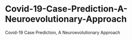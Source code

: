 # Covid-19-Case-Prediction-A-Neuroevolutionary-Approach
Covid-19 Case Prediction, A Neuroevolutionary Approach
